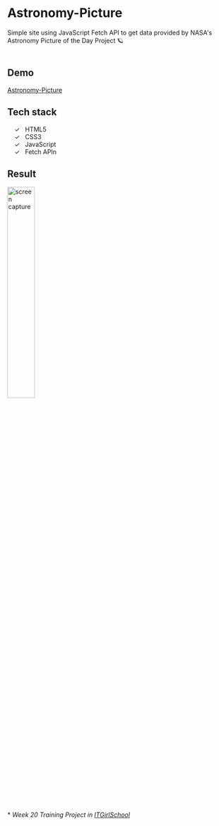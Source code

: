 # Astronomy-Picture
Simple site using JavaScript Fetch API to get data provided by NASA's Astronomy Picture of the Day Project :ringed_planet:
<br><br>

## Demo
[Astronomy-Picture]

## Tech stack

&nbsp;&nbsp;&nbsp;&nbsp;&check;&nbsp;&nbsp; HTML5<br>
&nbsp;&nbsp;&nbsp;&nbsp;&check;&nbsp;&nbsp; CSS3<br>
&nbsp;&nbsp;&nbsp;&nbsp;&check;&nbsp;&nbsp; JavaScript<br>
&nbsp;&nbsp;&nbsp;&nbsp;&check;&nbsp;&nbsp; Fetch APIn<br>

## Result
<img width="35%" alt="screen capture" src="../main/assets/img/captureweb.jpeg">


<br><br> 
\* _Week 20 Training Project in [ITGirlSchool]_ 
  

   [ITGirlSchool]: <https://itgirlschool.com/en>
   [Astronomy-Picture]: <https://alenagm.github.io/Astronomy-Picture/>
